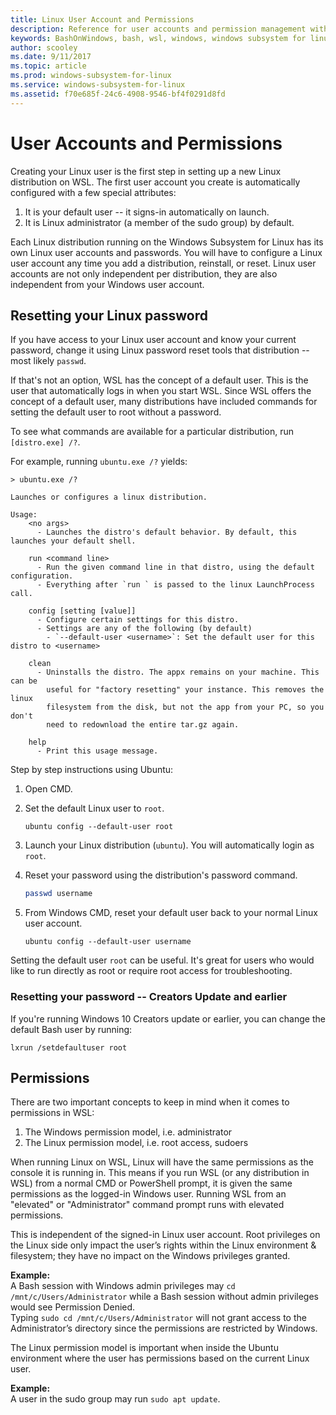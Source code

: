 ```yaml
---
title: Linux User Account and Permissions
description: Reference for user accounts and permission management with the Windows Subsystem for Linux.
keywords: BashOnWindows, bash, wsl, windows, windows subsystem for linux, windowssubsystem, ubuntu, user accounts
author: scooley
ms.date: 9/11/2017
ms.topic: article
ms.prod: windows-subsystem-for-linux
ms.service: windows-subsystem-for-linux
ms.assetid: f70e685f-24c6-4908-9546-bf4f0291d8fd
---
```


# User Accounts and Permissions

Creating your Linux user is the first step in setting up a new Linux distribution on WSL.  The first user account you create is automatically configured with a few special attributes:

1. It is your default user -- it signs-in automatically on launch.
1. It is Linux administrator (a member of the sudo group) by default.

Each Linux distribution running on the Windows Subsystem for Linux has its own Linux user accounts and passwords.  You will have to configure a Linux user account any time you add a distribution, reinstall, or reset.  Linux user accounts are not only independent per distribution, they are also independent from your Windows user account.

## Resetting your Linux password

If you have access to your Linux user account and know your current password, change it using Linux password reset tools that distribution -- most likely `passwd`.

If that's not an option, WSL has the concept of a default user.  This is the user that automatically logs in when you start WSL.  Since WSL offers the concept of a default user, many distributions have included commands for setting the default user to root without a password.

To see what commands are available for a particular distribution, run `[distro.exe] /?`.
    
For example, running `ubuntu.exe /?` yields:

``` 
> ubuntu.exe /?

Launches or configures a linux distribution.

Usage:
    <no args>
      - Launches the distro's default behavior. By default, this launches your default shell.

    run <command line>
      - Run the given command line in that distro, using the default configuration.
      - Everything after `run ` is passed to the linux LaunchProcess call.

    config [setting [value]]
      - Configure certain settings for this distro.
      - Settings are any of the following (by default)
        - `--default-user <username>`: Set the default user for this distro to <username>

    clean
      - Uninstalls the distro. The appx remains on your machine. This can be
        useful for "factory resetting" your instance. This removes the linux
        filesystem from the disk, but not the app from your PC, so you don't
        need to redownload the entire tar.gz again.

    help
      - Print this usage message.
```

Step by step instructions using Ubuntu:

1. Open CMD.
1. Set the default Linux user to `root`.

    ``` CMD
    ubuntu config --default-user root
    ```    

1. Launch your Linux distribution (`ubuntu`).  You will automatically login as `root`.

1. Reset your password using the distribution's password command.

    ``` BASH
    passwd username
    ```

1. From Windows CMD, reset your default user back to your normal Linux user account.

    ``` CMD
    ubuntu config --default-user username
    ```

Setting the default user `root` can be useful.  It's great for users who would like to run directly as root or require root access for troubleshooting.

### Resetting your password -- Creators Update and earlier

If you're running Windows 10 Creators update or earlier, you can change the default Bash user by running:

``` CMD
lxrun /setdefaultuser root
```

## Permissions

There are two important concepts to keep in mind when it comes to permissions in WSL:

1. The Windows permission model, i.e. administrator
2. The Linux permission model, i.e. root access, sudoers

When running Linux on WSL, Linux will have the same permissions as the console it is running in.  This means if you run WSL (or any distribution in WSL) from a normal CMD or PowerShell prompt, it is given the same permissions as the logged-in Windows user.  Running WSL from an "elevated" or "Administrator" command prompt runs with elevated permissions.

This is independent of the signed-in Linux user account.  Root privileges on the Linux side only impact the user’s rights within the Linux environment & filesystem; they have no impact on the Windows privileges granted.

**Example:**    
A Bash session with Windows admin privileges may `cd /mnt/c/Users/Administrator` while a Bash session without admin privileges would see Permission Denied.  
Typing `sudo cd /mnt/c/Users/Administrator` will not grant access to the Administrator’s directory since the permissions are restricted by Windows.

The Linux permission model is important when inside the Ubuntu environment where the user has permissions based on the current Linux user.

**Example:**  
A user in the sudo group may run `sudo apt update`.
